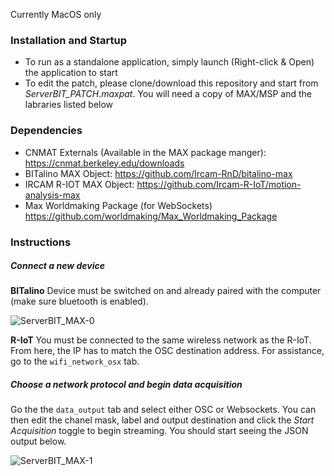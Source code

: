 Currently MacOS only

### Installation and Startup
- To run as a standalone application, simply launch (Right-click & Open) the application to start
- To edit the patch, please clone/download this repository and start from *ServerBIT_PATCH.maxpat*. You will need a copy of MAX/MSP and the labraries listed below

### Dependencies
- CNMAT  Externals (Available in the MAX package manger): https://cnmat.berkeley.edu/downloads
- BITalino MAX Object: https://github.com/Ircam-RnD/bitalino-max
- IRCAM R-IOT MAX Object: https://github.com/Ircam-R-IoT/motion-analysis-max
- Max Worldmaking Package (for WebSockets) https://github.com/worldmaking/Max_Worldmaking_Package

### Instructions
##### Connect a new device
**BITalino**
Device must be switched on and already paired with the computer (make sure bluetooth is enabled).

![ServerBIT_MAX-0](https://user-images.githubusercontent.com/9369774/61723057-4efbc080-ad63-11e9-972c-e9c20910cf1d.gif)

**R-IoT**
You must be connected to the same wireless network as the R-IoT. From here, the IP has to match the OSC destination address. For assistance, go to the `wifi_network_osx` tab.

##### Choose a network protocol and begin data acquisition
Go the the `data_output` tab and select either OSC or Websockets. You can then edit the chanel mask, label and output destination and click the *Start Acquisition* toggle to begin streaming. You should start seeing the JSON output below.

![ServerBIT_MAX-1](https://user-images.githubusercontent.com/9369774/61723051-4c00d000-ad63-11e9-9ec9-4015c4236a1c.gif)
